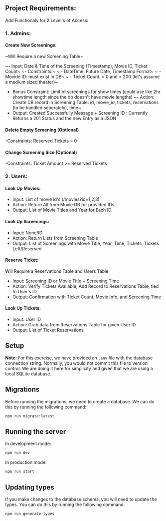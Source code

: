 ## Project Requirements:

Add Functionaly for 2 Level's of Access:

### 1. Admins:

#### Create New Screenings:

~Will Require a new Screening Table~

~- Input: Date & Time of the Screening (Timestamp), Movie ID, Ticket Count~
~- Constraints:~
~  - DateTime: Future Date, Timestamp Format~
~  - Movide ID: must exist in DB~
~  - Ticket Count: > 0 and < 200 (let's assume a medium sized theater)~
  - Bonus Constraint: Limit of screenings for show times (could use like 2hr showtime length since the db doesn't have movie lengths)
~- Action: Create DB record in Screening Table: id, movie_id, tickets, reservations (to be handled seperately), time~
- Output: Created Successfully Message + Screening ID : Currently Returns a 201 Status and the new Entry as a JSON

#### Delete Empty Screening (Optional)

-Constraints: Reserved Tickets = 0

#### Change Screening Size (Optional)

-Constraints: Ticket Amount >= Reserved Tickets

### 2. Users:

#### Look Up Movies:

- Input: List of movie id's (/movies?id=1,2,3)
- Action: Return All from Movie DB for provided IDs
- Output: List of Movie Titles and Year for Each ID.

#### Look Up Screenings:

- Input: None/ID
- Action: Return Lists from Screening Table
- Output: List of Screenings with Movie Title, Year, Time, Tickets, Tickets Left/Reserved

#### Reserve Ticket:

Will Require a Reservations Table and Users Table

- Input: Screening ID or Movie Title + Screening Time
- Action: Verify Tickets Available, Add Record to Reservations Table, tied to User's ID
- Output: Confirmation with Ticket Count, Movie Info, and Screening Time

#### Look Up Tickets:

- Input: User ID
- Action: Grab data from Reservations Table for given User ID
- Output: List of Ticket Reservations

## Setup

**Note:** For this exercise, we have provided an `.env` file with the database connection string. Normally, you would not commit this file to version control. We are doing it here for simplicity and given that we are using a local SQLite database.

## Migrations

Before running the migrations, we need to create a database. We can do this by running the following command:

```bash
npm run migrate:latest
```

## Running the server

In development mode:

```bash
npm run dev
```

In production mode:

```bash
npm run start
```

## Updating types

If you make changes to the database schema, you will need to update the types. You can do this by running the following command:

```bash
npm run generate-types
```
